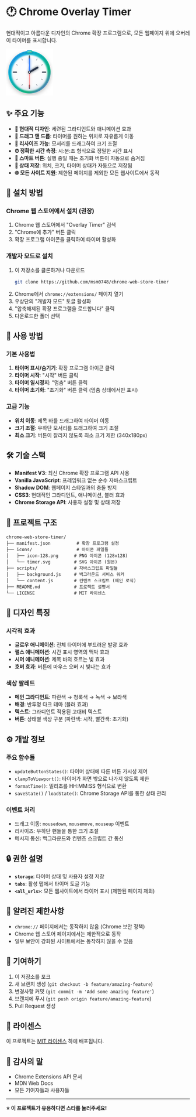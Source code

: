 # 🕐 Chrome Overlay Timer

현대적이고 아름다운 디자인의 Chrome 확장 프로그램으로, 모든 웹페이지 위에 오버레이 타이머를 표시합니다.

![Chrome Overlay Timer](icons/icon-128.png)

## ✨ 주요 기능

- **🎨 현대적 디자인**: 세련된 그라디언트와 애니메이션 효과
- **📱 드래그 앤 드롭**: 타이머를 원하는 위치로 자유롭게 이동
- **🔧 리사이즈 가능**: 모서리를 드래그하여 크기 조절
- **⏰ 정확한 시간 측정**: 시:분:초 형식으로 정밀한 시간 표시
- **🔄 스마트 버튼**: 실행 중일 때는 초기화 버튼이 자동으로 숨겨짐
- **💾 상태 저장**: 위치, 크기, 타이머 상태가 자동으로 저장됨
- **🌐 모든 사이트 지원**: 제한된 페이지를 제외한 모든 웹사이트에서 동작

## 🚀 설치 방법

### Chrome 웹 스토어에서 설치 (권장)

1. Chrome 웹 스토어에서 "Overlay Timer" 검색
2. "Chrome에 추가" 버튼 클릭
3. 확장 프로그램 아이콘을 클릭하여 타이머 활성화

### 개발자 모드로 설치

1. 이 저장소를 클론하거나 다운로드
   ```bash
   git clone https://github.com/msm0748/chrome-web-store-timer
   ```
2. Chrome에서 `chrome://extensions/` 페이지 열기
3. 우상단의 "개발자 모드" 토글 활성화
4. "압축해제된 확장 프로그램을 로드합니다" 클릭
5. 다운로드한 폴더 선택

## 🎯 사용 방법

### 기본 사용법

1. **타이머 표시/숨기기**: 확장 프로그램 아이콘 클릭
2. **타이머 시작**: "시작" 버튼 클릭
3. **타이머 일시정지**: "멈춤" 버튼 클릭
4. **타이머 초기화**: "초기화" 버튼 클릭 (멈춤 상태에서만 표시)

### 고급 기능

- **위치 이동**: 제목 바를 드래그하여 타이머 이동
- **크기 조절**: 우하단 모서리를 드래그하여 크기 조절
- **최소 크기**: 버튼이 잘리지 않도록 최소 크기 제한 (340x180px)

## 🛠️ 기술 스택

- **Manifest V3**: 최신 Chrome 확장 프로그램 API 사용
- **Vanilla JavaScript**: 프레임워크 없는 순수 자바스크립트
- **Shadow DOM**: 웹페이지 스타일과의 충돌 방지
- **CSS3**: 현대적인 그라디언트, 애니메이션, 블러 효과
- **Chrome Storage API**: 사용자 설정 및 상태 저장

## 📁 프로젝트 구조

```
chrome-web-store-timer/
├── manifest.json          # 확장 프로그램 설정
├── icons/                 # 아이콘 파일들
│   ├── icon-128.png      # PNG 아이콘 (128x128)
│   └── timer.svg         # SVG 아이콘 (원본)
├── scripts/              # 자바스크립트 파일들
│   ├── background.js     # 백그라운드 서비스 워커
│   └── content.js        # 컨텐츠 스크립트 (메인 로직)
├── README.md             # 프로젝트 설명서
└── LICENSE               # MIT 라이센스
```

## 🎨 디자인 특징

### 시각적 효과

- **글로우 애니메이션**: 전체 타이머에 부드러운 발광 효과
- **펄스 애니메이션**: 시간 표시 영역의 맥박 효과
- **시머 애니메이션**: 제목 바의 흐르는 빛 효과
- **호버 효과**: 버튼에 마우스 오버 시 빛나는 효과

### 색상 팔레트

- **메인 그라디언트**: 파란색 → 청록색 → 녹색 → 보라색
- **배경**: 반투명 다크 테마 (블러 효과)
- **텍스트**: 그라디언트 적용된 고대비 텍스트
- **버튼**: 상태별 색상 구분 (파란색: 시작, 빨간색: 초기화)

## ⚙️ 개발 정보

### 주요 함수들

- `updateButtonStates()`: 타이머 상태에 따른 버튼 가시성 제어
- `clampToViewport()`: 타이머가 화면 밖으로 나가지 않도록 제한
- `formatTime()`: 밀리초를 HH:MM:SS 형식으로 변환
- `saveState()` / `loadState()`: Chrome Storage API를 통한 상태 관리

### 이벤트 처리

- 드래그 이동: `mousedown`, `mousemove`, `mouseup` 이벤트
- 리사이즈: 우하단 핸들을 통한 크기 조절
- 메시지 통신: 백그라운드와 컨텐츠 스크립트 간 통신

## 🔒 권한 설명

- **`storage`**: 타이머 상태 및 사용자 설정 저장
- **`tabs`**: 활성 탭에서 타이머 토글 기능
- **`<all_urls>`**: 모든 웹사이트에서 타이머 표시 (제한된 페이지 제외)

## 🐛 알려진 제한사항

- `chrome://` 페이지에서는 동작하지 않음 (Chrome 보안 정책)
- Chrome 웹 스토어 페이지에서는 제한적으로 동작
- 일부 보안이 강화된 사이트에서는 동작하지 않을 수 있음

## 🤝 기여하기

1. 이 저장소를 포크
2. 새 브랜치 생성 (`git checkout -b feature/amazing-feature`)
3. 변경사항 커밋 (`git commit -m 'Add some amazing feature'`)
4. 브랜치에 푸시 (`git push origin feature/amazing-feature`)
5. Pull Request 생성

## 📝 라이센스

이 프로젝트는 [MIT 라이센스](LICENSE) 하에 배포됩니다.

## 🙏 감사의 말

- Chrome Extensions API 문서
- MDN Web Docs
- 모든 기여자들과 사용자들

---

**⭐ 이 프로젝트가 유용하다면 스타를 눌러주세요!**
